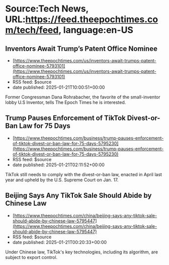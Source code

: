 # Source:Tech News, URL:https://feed.theepochtimes.com/tech/feed, language:en-US

## Inventors Await Trump’s Patent Office Nominee
 - [https://www.theepochtimes.com/us/inventors-await-trumps-patent-office-nominee-5793101](https://www.theepochtimes.com/us/inventors-await-trumps-patent-office-nominee-5793101)
 - RSS feed: $source
 - date published: 2025-01-21T10:00:51+00:00

Former Congressman Dana Rohrabacher, the favorite of the small-inventor lobby U.S Inventor, tells The Epoch Times he is interested.

## Trump Pauses Enforcement of TikTok Divest-or-Ban Law for 75 Days
 - [https://www.theepochtimes.com/business/trump-pauses-enforcement-of-tiktok-divest-or-ban-law-for-75-days-5795230](https://www.theepochtimes.com/business/trump-pauses-enforcement-of-tiktok-divest-or-ban-law-for-75-days-5795230)
 - RSS feed: $source
 - date published: 2025-01-21T02:11:52+00:00

TikTok still needs to comply with the divest-or-ban law, enacted in April last year and upheld by the U.S. Supreme Court on Jan. 17.

## Beijing Says Any TikTok Sale Should Abide by Chinese Law
 - [https://www.theepochtimes.com/china/beijing-says-any-tiktok-sale-should-abide-by-chinese-law-5795447](https://www.theepochtimes.com/china/beijing-says-any-tiktok-sale-should-abide-by-chinese-law-5795447)
 - RSS feed: $source
 - date published: 2025-01-21T00:20:33+00:00

Under Chinese law, TikTok's key technologies, including its algorithm, are subject to export control.

